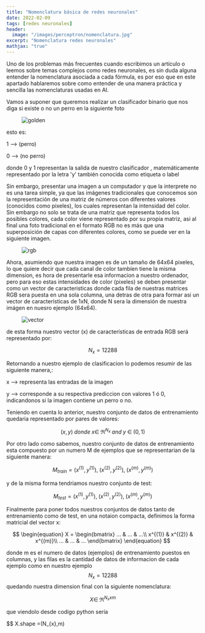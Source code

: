 ```yaml
---
title: "Nomenclatura básica de redes neuronales"
date: 2022-02-09
tags: [redes neuronales]
header:
  image: "/images/perceptron/nomenclatura.jpg"
excerpt: "Nomenclatura redes neuronales"
mathjax: "true"
---
```


Uno de los problemas más frecuentes cuando escribimos un artículo o leemos sobre temas complejos como redes neuronales, es sin duda alguna entender la nomenclatura asociada a cada fórmula, es por eso que en este apartado hablaremos sobre como entender de una manera práctica y sencilla las nomenclaturas usadas en AI.
 
Vamos a suponer que queremos realizar un clasificador binario que nos diga si existe o no un perro en la siguiente foto
 
<figure style="width: 40%" class="align-center">
  <img src="{{ site.url }}{{ site.baseurl }}/images/nomenclatura/ZEUS.png" alt="golden">
</figure>  
 
esto es:
 
1 --> (perro)

0 --> (no perro)
 
donde 0 y 1 representan la salida de nuestro clasificador , matemáticamente representado por la letra 'y'  también conocida como etiqueta o label
 
Sin embargo, presentar una imagen a un computador y que la interprete no es una tarea simple, ya que las imágenes tradicionales que conocemos son la representación de una matriz de números con diferentes valores (conocidos como pixeles), los cuales representan la intensidad del color. Sin embargo no solo se trata de una matriz que representa todos los posibles colores, cada color viene representado por su propia matriz, asi al final una foto tradicional en el formato RGB no es más que una superposición de capas con diferentes colores, como se puede ver en la siguiente imagen.

<figure style="width: 40%" class="align-center">
  <img src="{{ site.url }}{{ site.baseurl }}/images/nomenclatura/rgb.png" alt="rgb">
</figure> 

 
Ahora, asumiendo que nuestra imagen es de un tamaño de 64x64 pixeles, lo que quiere decir que cada canal de color tambíen tiene la misma dimension, es hora de presentarle esa informacion a nuestro ordenador, pero para eso estas intensidades de color (pixeles) se deben presentar como un vector de caracteristicas donde cada fila de nuestras matrices RGB sera puesta en una sola columna, una detras de otra para formar asi un vector de características de 1xN, donde N sera la dimensión de nuestra imágen en nuesro ejemplo (64x64).


<figure style="width: 70%" class="align-center">
  <img src="{{ site.url }}{{ site.baseurl }}/images/nomenclatura/vetores.png" alt="vector">
</figure> 
 
de esta forma nuestro vector (x) de características de entrada RGB será representado por:
 
$$ N_{x}= 12288 $$

Retornando a nuestro ejemplo de clasificacion lo podemos resumir de las siguiente manera,:

x --> representa las entradas de la imagen 

y --> corresponde a su respectiva prediccion con valores  1 ó 0, indicandonos si la imagen contiene un perro o no.


Teniendo en cuenta lo anterior, nuestro conjunto de datos de entrenamiento quedaria representado por pares de  valores:


$$ (x,y)  \; donde \; x \in \; \Re^{N_{x}}  \; and \; y \; \in \; (0,1)$$

Por otro lado como sabemos, nuestro conjunto de datos de entrenamiento esta compuesto por un numero M de ejemplos que se representarian de la siguiente manera:

$$ M_{train} = (x^{(1)}, y^{(1)}),\; (x^{(2)}, y^{(2)}), \; (x^{(m)}, y^{(m)}) $$

y de la misma forma tendriamos nuestro conjunto de test:

$$ M_{test} = (x^{(1)}, y^{(1)}),\; (x^{(2)}, y^{(2)}), \; (x^{(m)}, y^{(m)})$$

Finalmente para poner todos nuestros conjuntos de datos tanto de entrenamiento como de test, en una notaion compacta, definimos la forma matricial del vector x:

$$ \begin{equation}
X = \begin{bmatrix}
...     & ... & ...\\
x^{(1)} & x^{(2)} & x^{(m)}\\
...     & ... & ...
\end{bmatrix}
\end{equation} $$

donde  m es el numero de datos (ejemplos) de entrenamiento puestos en columnas, y  las filas es la cantidad de datos de informacion de cada ejemplo como en nuestro ejemplo $$N_{x}=12288$$ quedando nuestra dimension final con la siguiente nomenclatura:


$$ X  \in \; \Re^{N_{x} x m}$$

que viendolo desde codigo python sería

$$ X.shape =(N_{x},m)